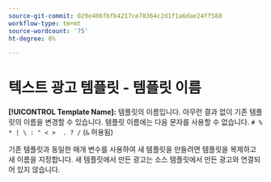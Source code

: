 ```yaml
---
source-git-commit: 029e406fbfb4217ce78364c2d1f1a6dae24ff588
workflow-type: tm+mt
source-wordcount: '75'
ht-degree: 0%

---
```

# 텍스트 광고 템플릿 - 템플릿 이름

**[!UICONTROL Template Name]:** 템플릿의 이름입니다. 아무런 결과 없이 기존 템플릿의 이름을 변경할 수 있습니다. 템플릿 이름에는 다음 문자를 사용할 수 없습니다. `# % * | \ : " < >  . ? /` (`&` 허용됨)

기존 템플릿과 동일한 매개 변수를 사용하여 새 템플릿을 만들려면 템플릿을 복제하고 새 이름을 지정합니다. 새 템플릿에서 만든 광고는 소스 템플릿에서 만든 광고와 연결되어 있지 않습니다.
